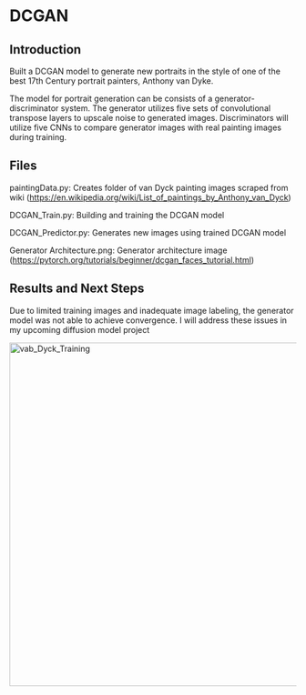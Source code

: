 # DCGAN

## Introduction

Built a DCGAN model to generate new portraits in the style of one of the best 17th Century portrait painters, Anthony van Dyke.

The model for portrait generation can be consists of a generator-discriminator system. The generator utilizes five sets of convolutional transpose layers to upscale noise to generated images. Discriminators will utilize five CNNs to compare generator images with real painting images during training.

## Files
paintingData.py: Creates folder of van Dyck painting images scraped from wiki (https://en.wikipedia.org/wiki/List_of_paintings_by_Anthony_van_Dyck)

DCGAN_Train.py: Building and training the DCGAN model

DCGAN_Predictor.py: Generates new images using trained DCGAN model

Generator Architecture.png: Generator architecture image (https://pytorch.org/tutorials/beginner/dcgan_faces_tutorial.html)

## Results and Next Steps
Due to limited training images and inadequate image labeling, the generator model was not able to achieve convergence. I will address these issues in my upcoming diffusion model project



<img width="604" alt="vab_Dyck_Training" src="https://user-images.githubusercontent.com/83440706/214950143-96ddbc96-e8f1-46c0-9d9c-58f6bea59652.png">
